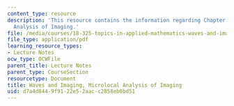 ```yaml
---
content_type: resource
description: 'This resource contains the information regarding Chapter 8: Microlocal
  Analysis of Imaging.'
file: /media/courses/18-325-topics-in-applied-mathematics-waves-and-imaging-fall-2015/d7a4d8449f9122e52aacc2858eb0bd51_MIT18_325F15_Chapter8.pdf
file_type: application/pdf
learning_resource_types:
- Lecture Notes
ocw_type: OCWFile
parent_title: Lecture Notes
parent_type: CourseSection
resourcetype: Document
title: Waves and Imaging, Microlocal Analysis of Imaging
uid: d7a4d844-9f91-22e5-2aac-c2858eb0bd51
---
```

